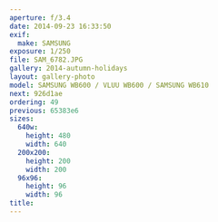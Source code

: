 ```yaml
---
aperture: f/3.4
date: 2014-09-23 16:33:50
exif:
  make: SAMSUNG
exposure: 1/250
file: SAM_6782.JPG
gallery: 2014-autumn-holidays
layout: gallery-photo
model: SAMSUNG WB600 / VLUU WB600 / SAMSUNG WB610
next: 926d1ae
ordering: 49
previous: 65383e6
sizes:
  640w:
    height: 480
    width: 640
  200x200:
    height: 200
    width: 200
  96x96:
    height: 96
    width: 96
title: 
---
```

